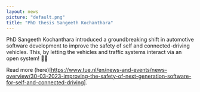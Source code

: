 ```yaml
---
layout: news
picture: "default.png"
title: "PhD thesis Sangeeth Kochanthara"
---
```


PhD Sangeeth Kochanthara introduced a groundbreaking shift in automotive software development to improve the safety of self and connected-driving vehicles. This, by letting the vehicles and traffic systems interact via an open system! 🚗👏

Read more (here)[https://www.tue.nl/en/news-and-events/news-overview/30-03-2023-improving-the-safety-of-next-generation-software-for-self-and-connected-driving].